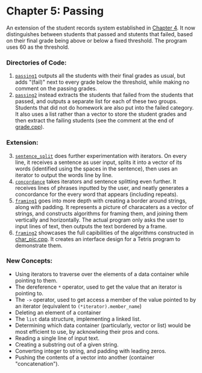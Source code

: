 # Chapter 5: Passing

An extension of the student records system established in [Chapter 4](../04_Records). It now distinguishes between students that passed and stutents that failed, based on their final grade being above or below a fixed threshold. The program uses 60 as the threshold.

### Directories of Code:
1) [`passing1`](passing1) outputs all the students with their final grades as usual, but adds "(fail)" next to every grade below the threshold, while making no comment on the passing grades.
2) [`passing2`](passing2) instead extracts the students that failed from the students that passed, and outputs a separate list for each of these two groups. Students that did not do homework are also put into the failed category. It also uses a list rather than a vector to store the student grades and then extract the failing students (see the comment at the end of [grade.cpp](passing2/grade.cpp)).
### Extension:
3) [`sentence_split`](sentence_split) does further experimentation with iterators. On every line, it receives a sentence as user input, splits it into a vector of its words (identified using the spaces in the sentence), then uses an iterator to output the words line by line.
4) [`concordance`](concordance) takes iterators and sentence splitting even further. It receives lines of phrases inputted by the user, and neatly generates a concordance for the every word that appears (including repeats).
5) [`framing1`](framing1) goes into more depth with creating a border around strings, along with padding. It represents a picture of characaters as a vector of strings, and constructs algorithms for framing them, and joining them vertically and horizontally. The actual program only asks the user to input lines of text, then outputs the text bordered by a frame.
6) [`framing2`](framing2) showcases the full capibilities of the algorithms constructed in [char_pic.cpp](framing1/char_pic.cpp). It creates an interface design for a Tetris program to demonstrate them.
### New Concepts:
* Using iterators to traverse over the elements of a data container while pointing to them.
* The dereference `*` operator, used to get the value that an iterator is pointing to.
* The `->` operator, used to get access a member of the value pointed to by an iterator (equivalent to `(*iterator).member_name`)
* Deleting an element of a container
* The `list` data structure, implementing a linked list.
* Determining which data container (particularly, vector or list) would be most efficient to use, by acknowleing their pros and cons.
* Reading a single line of input text.
* Creating a substring out of a given string.
* Converting integer to string, and padding with leading zeros.
* Pushing the contents of a vector into another (container "concatenation").
